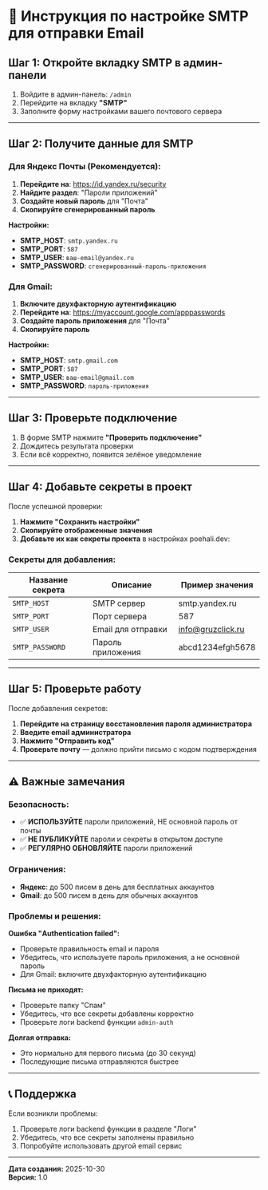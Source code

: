 # 📧 Инструкция по настройке SMTP для отправки Email

## Шаг 1: Откройте вкладку SMTP в админ-панели

1. Войдите в админ-панель: `/admin`
2. Перейдите на вкладку **"SMTP"**
3. Заполните форму настройками вашего почтового сервера

---

## Шаг 2: Получите данные для SMTP

### Для Яндекс Почты (Рекомендуется):

1. **Перейдите на**: https://id.yandex.ru/security
2. **Найдите раздел**: "Пароли приложений"
3. **Создайте новый пароль** для "Почта"
4. **Скопируйте сгенерированный пароль**

**Настройки:**
- **SMTP_HOST**: `smtp.yandex.ru`
- **SMTP_PORT**: `587`
- **SMTP_USER**: `ваш-email@yandex.ru`
- **SMTP_PASSWORD**: `сгенерированный-пароль-приложения`

### Для Gmail:

1. **Включите двухфакторную аутентификацию**
2. **Перейдите на**: https://myaccount.google.com/apppasswords
3. **Создайте пароль приложения** для "Почта"
4. **Скопируйте пароль**

**Настройки:**
- **SMTP_HOST**: `smtp.gmail.com`
- **SMTP_PORT**: `587`
- **SMTP_USER**: `ваш-email@gmail.com`
- **SMTP_PASSWORD**: `пароль-приложения`

---

## Шаг 3: Проверьте подключение

1. В форме SMTP нажмите **"Проверить подключение"**
2. Дождитесь результата проверки
3. Если всё корректно, появится зелёное уведомление

---

## Шаг 4: Добавьте секреты в проект

После успешной проверки:

1. **Нажмите "Сохранить настройки"**
2. **Скопируйте отображенные значения**
3. **Добавьте их как секреты проекта** в настройках poehali.dev:

### Секреты для добавления:

| Название секрета | Описание | Пример значения |
|-----------------|----------|----------------|
| `SMTP_HOST` | SMTP сервер | smtp.yandex.ru |
| `SMTP_PORT` | Порт сервера | 587 |
| `SMTP_USER` | Email для отправки | info@gruzclick.ru |
| `SMTP_PASSWORD` | Пароль приложения | abcd1234efgh5678 |

---

## Шаг 5: Проверьте работу

После добавления секретов:

1. **Перейдите на страницу восстановления пароля администратора**
2. **Введите email администратора**
3. **Нажмите "Отправить код"**
4. **Проверьте почту** — должно прийти письмо с кодом подтверждения

---

## ⚠️ Важные замечания

### Безопасность:
- ✅ **ИСПОЛЬЗУЙТЕ** пароли приложений, НЕ основной пароль от почты
- ✅ **НЕ ПУБЛИКУЙТЕ** пароли и секреты в открытом доступе
- ✅ **РЕГУЛЯРНО ОБНОВЛЯЙТЕ** пароли приложений

### Ограничения:
- **Яндекс**: до 500 писем в день для бесплатных аккаунтов
- **Gmail**: до 500 писем в день для обычных аккаунтов

### Проблемы и решения:

**Ошибка "Authentication failed":**
- Проверьте правильность email и пароля
- Убедитесь, что используете пароль приложения, а не основной пароль
- Для Gmail: включите двухфакторную аутентификацию

**Письма не приходят:**
- Проверьте папку "Спам"
- Убедитесь, что все секреты добавлены корректно
- Проверьте логи backend функции `admin-auth`

**Долгая отправка:**
- Это нормально для первого письма (до 30 секунд)
- Последующие письма отправляются быстрее

---

## 📞 Поддержка

Если возникли проблемы:
1. Проверьте логи backend функции в разделе "Логи"
2. Убедитесь, что все секреты заполнены правильно
3. Попробуйте использовать другой email сервис

---

**Дата создания:** 2025-10-30  
**Версия:** 1.0

